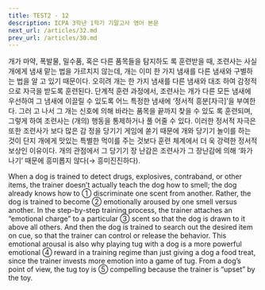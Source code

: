 ```yaml
---
title: TEST2 - 12
description: ICPA 3학년 1학기 기말고사 영어 본문
next_url: /articles/32.md
prev_url: /articles/30.md
---
```


개가 마약, 폭발물, 밀수품, 혹은 다른 품목들을 탐지하도 록 훈련받을 때, 조련사는 사실 개에게 냄새 맡는 법을 가르치지 않는데, 개는 이미 한 가지 냄새를 다른 냄새와 구별하는 법을 알 고 있기 때문이다. 오히려 개는 한 가지 냄새를 다른 냄새와 대조 하여 감정적으로 자극을 받도록 훈련된다. 단계적 훈련 과정에서, 조련사는 개가 다른 모든 냄새에 우선하여 그 냄새에 이끌릴 수 있도록 어느 특정한 냄새에 ‘정서적 흥분[자극]’을 부여한다. 그러 고 나서 그 개는 신호에 의해 바라는 품목을 끝까지 찾을 수 있도 록 훈련되며, 그렇게 하여 조련사는 (개의) 행동을 통제하거나 풀 어줄 수 있다. 이러한 정서적 자극은 또한 조련사가 보다 많은 감 정을 당기기 게임에 쏟기 때문에 개와 당기기 놀이를 하는 것이 단지 개에게 맛있는 특별한 먹이를 주는 것보다 훈련 체계에서 더 욱 강력한 정서적 보상인 이유이다. 개의 관점에서 그 당기기 장 난감은 조련사가 그 장난감에 의해 ‘화가 나기’ 때문에 흥미롭지 않다(→ 흥미진진하다).

When a dog is trained to detect drugs, explosives, contraband, or other items, the trainer doesn’t actually teach the dog how to smell; the dog already knows how to ① discriminate one scent from another. Rather, the dog is trained to become ② emotionally aroused by one smell versus another. In the step-by-step training process, the trainer attaches an “emotional charge” to a particular ③ scent so that the dog is drawn to it above all others. And then the dog is trained to search out the desired item on cue, so that the trainer can control or release the behavior. This emotional arousal is also why playing tug with a dog is a more powerful emotional ④ reward in a training regime than just giving a dog a food treat, since the trainer invests more emotion into a game of tug. From a dog’s point of view, the tug toy is ⑤ compelling because the trainer is “upset” by the toy.
